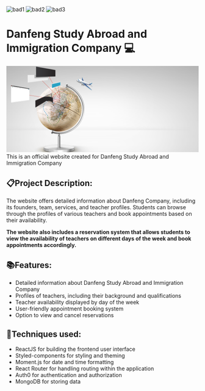 <!-- @format -->
![bad1](https://img.shields.io/badge/Coder-Fengdi-yellowgreen)
![bad2](https://img.shields.io/badge/Stack-MongoDB-brightgreen)
![bad3](https://img.shields.io/badge/Version-V1.0.0-green)

# Danfeng Study Abroad and Immigration Company 💻
<img src = "/client/public/photos/photo_banner.jpg"/>
This is an official website created for Danfeng Study Abroad and Immigration Company

## 📋Project Description:
The website offers detailed information about Danfeng Company, including its founders, team, services, and teacher profiles. Students can browse through the profiles of various teachers and book appointments based on their availability. 

**The website also includes a reservation system that allows students to view the availability of teachers on different days of the week and book appointments accordingly.**

## 📚Features:
- Detailed information about Danfeng Study Abroad and Immigration Company
- Profiles of teachers, including their background and qualifications
- Teacher availability displayed by day of the week
- User-friendly appointment booking system
- Option to view and cancel reservations
## 🔧Techniques used:
- ReactJS for building the frontend user interface
- Styled-components for styling and theming
- Moment.js for date and time formatting
- React Router for handling routing within the application
- Auth0 for authentication and authorization
- MongoDB for storing data



